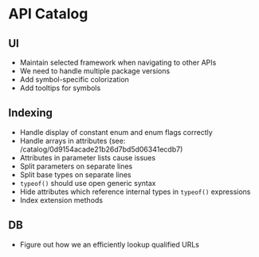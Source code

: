 # API Catalog

## UI

* Maintain selected framework when navigating to other APIs
* We need to handle multiple package versions
* Add symbol-specific colorization
* Add tooltips for symbols

## Indexing

* Handle display of constant enum and enum flags correctly
* Handle arrays in attributes (see: /catalog/0d9154acade21b26d7bd5d06341ecdb7)
* Attributes in parameter lists cause issues
* Split parameters on separate lines
* Split base types on separate lines
* `typeof()` should use open generic syntax
* Hide attributes which reference internal types in `typeof()` expressions
* Index extension methods

## DB

* Figure out how we an efficiently lookup qualified URLs